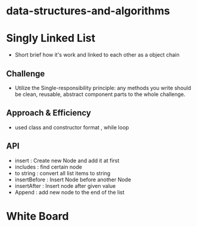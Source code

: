 # data-structures-and-algorithms

# Singly Linked List
- Short brief how it's work and linked to each other as a object chain 

## Challenge
- Utilize the Single-responsibility principle: any methods you write should be clean, reusable, abstract component parts to the whole challenge.

## Approach & Efficiency
- used class and constructor format , while loop 

## API
- insert : Create new Node and add it at first
- includes : find certain node 
- to string : convert all list items to string 
- insertBefore : Insert Node before another Node
- insertAfter : Insert node after given value 
- Append : add new node to the end of the list

# White Board 
